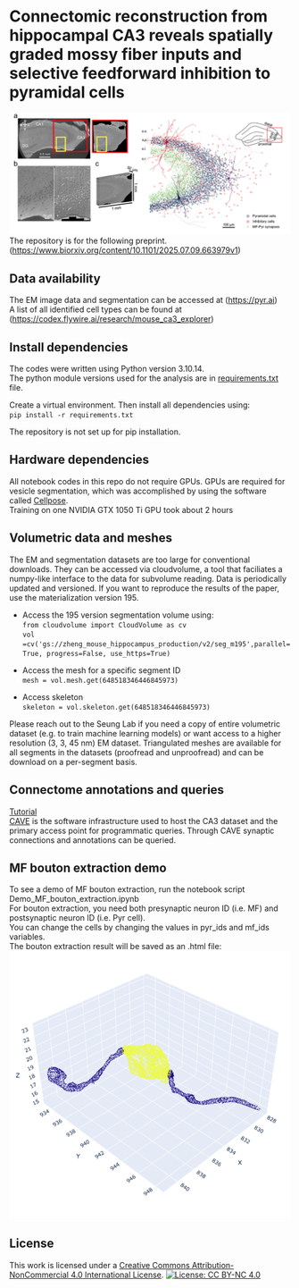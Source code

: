 # Connectomic reconstruction from hippocampal CA3 reveals spatially graded mossy fiber inputs and selective feedforward inhibition to pyramidal cells
![dataset](dataset_fig.png)
The repository is for the following preprint.  
(https://www.biorxiv.org/content/10.1101/2025.07.09.663979v1)

## Data availability
The EM image data and segmentation can be accessed at (https://pyr.ai)  
A list of all identified cell types can be found at (https://codex.flywire.ai/research/mouse_ca3_explorer)

## Install dependencies
The codes were written using Python version 3.10.14.  
The python module versions used for the analysis are in [requirements.txt](requirements.txt) file.  

Create a virtual environment. Then install all dependencies using:  
`pip install -r requirements.txt`   

The repository is not set up for pip installation.   

## Hardware dependencies
All notebook codes in this repo do not require GPUs. GPUs are required for vesicle segmentation, which was accomplished by using the software called [Cellpose](https://github.com/mouseland/cellpose).  
Training on one NVIDIA GTX 1050 Ti GPU took about 2 hours   
  
## Volumetric data and meshes
The EM and segmentation datasets are too large for conventional downloads. They can be accessed via cloudvolume, a tool that faciliates a numpy-like interface to the data for subvolume reading. 
Data is periodically updated and versioned. If you want to reproduce the results of the paper, use the materialization version 195.   
- Access the 195 version segmentation volume using:  
`from cloudvolume import CloudVolume as cv`  
`vol =cv('gs://zheng_mouse_hippocampus_production/v2/seg_m195',parallel=True, progress=False, use_https=True)`  

- Access the mesh for a specific segment ID  
`mesh = vol.mesh.get(648518346446845973)`

- Access skeleton  
`skeleton = vol.skeleton.get(648518346446845973)`  

Please reach out to the Seung Lab if you need a copy of entire volumetric dataset (e.g. to train machine learning models) or want access to a higher resolution (3, 3, 45 nm) EM dataset.
Triangulated meshes are available for all segments in the datasets (proofread and unproofread) and can be download on a per-segment basis.  

## Connectome annotations and queries

[Tutorial](CAVE%tutorial.ipynb)  
[CAVE](https://www.caveconnecto.me/CAVEclient/) is the software infrastructure used to host the CA3 dataset and the primary access point for programmatic queries. Through CAVE synaptic connections and annotations can be queried.


## MF bouton extraction demo
To see a demo of MF bouton extraction, run the notebook script Demo_MF_bouton_extraction.ipynb  
For bouton extraction, you need both presynaptic neuron ID (i.e. MF) and postsynaptic neuron ID (i.e. Pyr cell).   
You can change the cells by changing the values in pyr_ids and mf_ids variables.  
The bouton extraction result will be saved as an .html file: ![MF bouton](bouton_extraction_example.png)  

## License
This work is licensed under a [Creative Commons Attribution-NonCommercial 4.0 International License](https://creativecommons.org/licenses/by-nc/4.0/).
[![License: CC BY-NC 4.0](https://licensebuttons.net/l/by-nc/4.0/88x31.png)](https://creativecommons.org/licenses/by-nc/4.0/)
